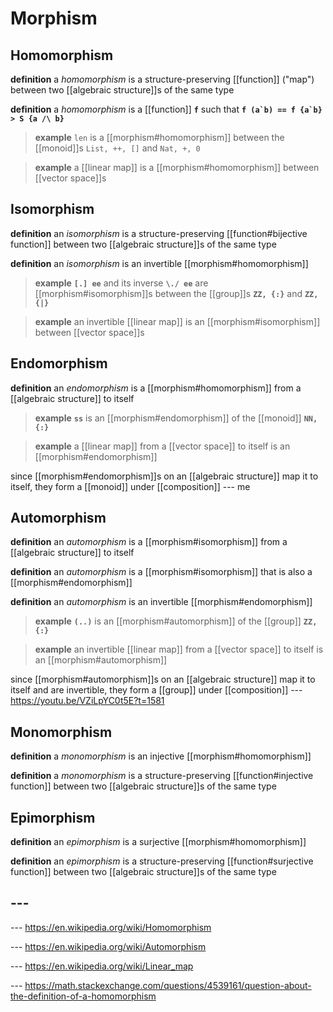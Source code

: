 # Morphism

## Homomorphism

**definition** a _homomorphism_ is a structure-preserving [[function]] ("map") between two [[algebraic structure]]s of the same type

**definition** a _homomorphism_ is a [[function]] **`f`** such that **``f (a`b) == f {a`b} > S {a /\ b}``**

> **example** `len` is a [[morphism#homomorphism]] between the [[monoid]]s `List, ++, []` and `Nat, +, 0`

> **example** a [[linear map]] is a [[morphism#homomorphism]] between [[vector space]]s

## Isomorphism

**definition** an _isomorphism_ is a structure-preserving [[function#bijective function]] between two [[algebraic structure]]s of the same type

**definition** an _isomorphism_ is an invertible [[morphism#homomorphism]]

> **example** **`[.] ee`** and its inverse **`\./ ee`** are [[morphism#isomorphism]]s between the [[group]]s **`ZZ, {:}`** and **`ZZ, {|}`**

> **example** an invertible [[linear map]] is an [[morphism#isomorphism]] between [[vector space]]s

## Endomorphism

**definition** an _endomorphism_ is a [[morphism#homomorphism]] from a [[algebraic structure]] to itself

> **example** **`ss`** is an [[morphism#endomorphism]] of the [[monoid]] **`NN, {:}`**

> **example** a [[linear map]] from a [[vector space]] to itself is an [[morphism#endomorphism]]

since [[morphism#endomorphism]]s on an [[algebraic structure]] map it to itself, they form a [[monoid]] under [[composition]] --- me

## Automorphism

**definition** an _automorphism_ is a [[morphism#isomorphism]] from a [[algebraic structure]] to itself

**definition** an _automorphism_ is a [[morphism#isomorphism]] that is also a [[morphism#endomorphism]]

**definition** an _automorphism_ is an invertible [[morphism#endomorphism]]

> **example** **`(..)`** is an [[morphism#automorphism]] of the [[group]] **`ZZ, {:}`**

> **example** an invertible [[linear map]] from a [[vector space]] to itself is an [[morphism#automorphism]]

since [[morphism#automorphism]]s on an [[algebraic structure]] map it to itself and are invertible, they form a [[group]] under [[composition]] --- <https://youtu.be/VZiLpYC0t5E?t=1581>

## Monomorphism

**definition** a _monomorphism_ is an injective [[morphism#homomorphism]]

**definition** a _monomorphism_ is a structure-preserving [[function#injective function]] between two [[algebraic structure]]s of the same type

## Epimorphism

**definition** an _epimorphism_ is a surjective [[morphism#homomorphism]]

**definition** an _epimorphism_ is a structure-preserving [[function#surjective function]] between two [[algebraic structure]]s of the same type

## ---

--- <https://en.wikipedia.org/wiki/Homomorphism>

--- <https://en.wikipedia.org/wiki/Automorphism>

--- <https://en.wikipedia.org/wiki/Linear_map>

--- <https://math.stackexchange.com/questions/4539161/question-about-the-definition-of-a-homomorphism>
